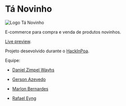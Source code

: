 # Tá Novinho

![Logo Tá Novinho](https://cloud.githubusercontent.com/assets/1806506/7101632/9c119572-e038-11e4-8cc3-1b0ceb959e5e.png "Logo Tá Novinho")

E-commerce para compra e venda de produtos novinhos.

[Live preview](https://tanovinho.herokuapp.com/).

Projeto desevolvido durante o [HackInPoa](http://hackinpoa.globo.com/).

Equipe:

* [Daniel Zimpel Wayhs](https://github.com/dwayhs)

* [Gerson Azevedo](https://github.com/gersonazgo)

* [Marlon Bernardes](https://github.com/marlonbernardes)

* [Rafael Eyng](https://github.com/rafaeleyng)
